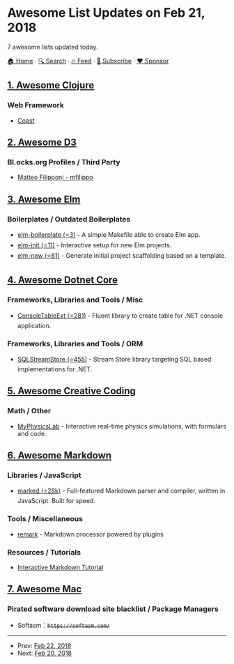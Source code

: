 # Awesome List Updates on Feb 21, 2018

7 awesome lists updated today.

[🏠 Home](/README.md) · [🔍 Search](https://www.trackawesomelist.com/search/) · [🔥 Feed](https://www.trackawesomelist.com/rss.xml) · [📮 Subscribe](https://trackawesomelist.us17.list-manage.com/subscribe?u=d2f0117aa829c83a63ec63c2f&id=36a103854c) · [❤️  Sponsor](https://github.com/sponsors/theowenyoung)



## [1. Awesome Clojure](/content/razum2um/awesome-clojure/README.md)

### Web Framework

*   [Coast](http://coastonclojure.com/)

## [2. Awesome D3](/content/wbkd/awesome-d3/README.md)

### Bl.ocks.org Profiles / Third Party

*   [Matteo Filipponi - mfilippo](https://bl.ocks.org/mfilippo)

## [3. Awesome Elm](/content/sporto/awesome-elm/README.md)

### Boilerplates / Outdated Boilerplates

*   [elm-boilerplate (⭐3)](https://github.com/guillaumearm/elm-boilerplate) - A simple Makefile able to create Elm app.
*   [elm-init (⭐11)](https://github.com/JustusAdam/elm-init) - Interactive setup for new Elm projects.
*   [elm-new (⭐81)](https://github.com/simonewebdesign/elm-new) - Generate initial project scaffolding based on a template.

## [4. Awesome Dotnet Core](/content/thangchung/awesome-dotnet-core/README.md)

### Frameworks, Libraries and Tools / Misc

*   [ConsoleTableExt (⭐281)](https://github.com/minhhungit/ConsoleTableExt) - Fluent library to create table for .NET console application.

### Frameworks, Libraries and Tools / ORM

*   [SQLStreamStore (⭐455)](https://github.com/SQLStreamStore/SQLStreamStore) - Stream Store library targeting SQL based implementations for .NET.

## [5. Awesome Creative Coding](/content/terkelg/awesome-creative-coding/README.md)

### Math / Other

*   [MyPhysicsLab](https://www.myphysicslab.com/) - Interactive real-time physics simulations, with formulars and code.

## [6. Awesome Markdown](/content/BubuAnabelas/awesome-markdown/README.md)

### Libraries / JavaScript

*   [marked (⭐28k)](https://github.com/markedjs/marked) - Full-featured Markdown parser and compiler, written in JavaScript. Built for speed.

### Tools / Miscellaneous

*   [remark](https://remark.js.org/) - Markdown processor powered by plugins

### Resources / Tutorials

*   [Interactive Markdown Tutorial](https://www.markdowntutorial.com/)

## [7. Awesome Mac](/content/jaywcjlove/awesome-mac/README.md)

### Pirated software download site blacklist / Package Managers

*   Softasm：~~`https://softasm.com/`~~

---

- Prev: [Feb 22, 2018](/content/2018/02/22/README.md)
- Next: [Feb 20, 2018](/content/2018/02/20/README.md)